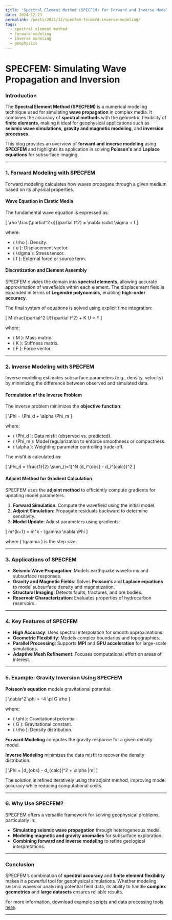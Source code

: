 ```yaml
---
title: 'Spectral Element Method (SPECFEM) for Forward and Inverse Modeling'
date: 2024-12-23
permalink: /posts/2024/12/specfem-forward-inverse-modeling/
tags:
  - spectral element method
  - forward modeling
  - inverse modeling
  - geophysics
---
```


**SPECFEM: Simulating Wave Propagation and Inversion**  
======  

### **Introduction**  
The **Spectral Element Method (SPECFEM)** is a numerical modeling technique used for simulating **wave propagation** in complex media. It combines the accuracy of **spectral methods** with the geometric flexibility of **finite elements**, making it ideal for geophysical applications such as **seismic wave simulations**, **gravity and magnetic modeling**, and **inversion processes**.  

This blog provides an overview of **forward and inverse modeling** using **SPECFEM** and highlights its application in solving **Poisson's** and **Laplace equations** for subsurface imaging.  

---

### **1. Forward Modeling with SPECFEM**  
Forward modeling calculates how waves propagate through a given medium based on its physical properties.  

#### **Wave Equation in Elastic Media**  
The fundamental wave equation is expressed as:  

\[
\rho \frac{\partial^2 u}{\partial t^2} = \nabla \cdot \sigma + f
\]  

where:  
- \( \rho \): Density.  
- \( u \): Displacement vector.  
- \( \sigma \): Stress tensor.  
- \( f \): External force or source term.  

#### **Discretization and Element Assembly**  
SPECFEM divides the domain into **spectral elements**, allowing accurate approximation of wavefields within each element. The displacement field is expanded in terms of **Legendre polynomials**, enabling **high-order accuracy**.  

The final system of equations is solved using explicit time integration:  

\[
M \frac{\partial^2 U}{\partial t^2} + K U = F
\]  

where:  
- \( M \): Mass matrix.  
- \( K \): Stiffness matrix.  
- \( F \): Force vector.  

---

### **2. Inverse Modeling with SPECFEM**  
Inverse modeling estimates subsurface parameters (e.g., density, velocity) by minimizing the difference between observed and simulated data.  

#### **Formulation of the Inverse Problem**  
The inverse problem minimizes the **objective function**:  

\[
\Phi = \Phi_d + \alpha \Phi_m
\]  

where:  
- \( \Phi_d \): Data misfit (observed vs. predicted).  
- \( \Phi_m \): Model regularization to enforce smoothness or compactness.  
- \( \alpha \): Weighting parameter controlling trade-off.  

The misfit is calculated as:  

\[
\Phi_d = \frac{1}{2} \sum_{i=1}^N (d_i^{obs} - d_i^{calc})^2
\]  

#### **Adjoint Method for Gradient Calculation**  
SPECFEM uses the **adjoint method** to efficiently compute gradients for updating model parameters.  

1. **Forward Simulation**: Compute the wavefield using the initial model.  
2. **Adjoint Simulation**: Propagate residuals backward to determine sensitivity.  
3. **Model Update**: Adjust parameters using gradients:  

\[
m^{k+1} = m^k - \gamma \nabla \Phi
\]  

where \( \gamma \) is the step size.  

---

### **3. Applications of SPECFEM**  
- **Seismic Wave Propagation**: Models earthquake waveforms and subsurface responses.  
- **Gravity and Magnetic Fields**: Solves **Poisson’s** and **Laplace equations** to model subsurface density and magnetization.  
- **Structural Imaging**: Detects faults, fractures, and ore bodies.  
- **Reservoir Characterization**: Evaluates properties of hydrocarbon reservoirs.  

---

### **4. Key Features of SPECFEM**  
- **High Accuracy**: Uses spectral interpolation for smooth approximations.  
- **Geometric Flexibility**: Models complex boundaries and topographies.  
- **Parallel Processing**: Supports **MPI** and **GPU acceleration** for large-scale simulations.  
- **Adaptive Mesh Refinement**: Focuses computational effort on areas of interest.  

---

### **5. Example: Gravity Inversion Using SPECFEM**  
**Poisson’s equation** models gravitational potential:  

\[
\nabla^2 \phi = -4 \pi G \rho
\]  

where:  
- \( \phi \): Gravitational potential.  
- \( G \): Gravitational constant.  
- \( \rho \): Density distribution.  

**Forward Modeling** computes the gravity response for a given density model.  

**Inverse Modeling** minimizes the data misfit to recover the density distribution:  

\[
\Phi = \|d_{obs} - d_{calc}\|^2 + \alpha \|m\|
\]  

The solution is refined iteratively using the adjoint method, improving model accuracy while reducing computational costs.  

---

### **6. Why Use SPECFEM?**  
SPECFEM offers a versatile framework for solving geophysical problems, particularly in:  
- **Simulating seismic wave propagation** through heterogeneous media.  
- **Modeling magnetic and gravity anomalies** for subsurface exploration.  
- **Combining forward and inverse modeling** to refine geological interpretations.  

---

### **Conclusion**  
SPECFEM’s combination of **spectral accuracy** and **finite element flexibility** makes it a powerful tool for geophysical simulations. Whether modeling seismic waves or analyzing potential field data, its ability to handle **complex geometries** and **large datasets** ensures reliable results.  

For more information, download example scripts and data processing tools [here](https://github.com/neerajn07/researchupdates).  

---
